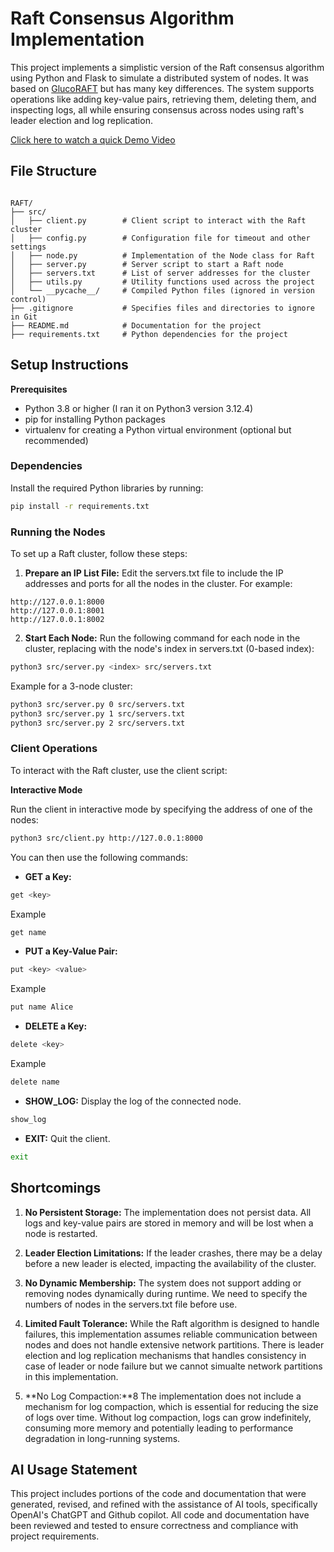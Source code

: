 # Raft Consensus Algorithm Implementation

This project implements a simplistic version of the Raft consensus algorithm using Python and Flask to simulate a distributed system of nodes. It was based on [GlucoRAFT](https://github.com/nicehoplite/GlucoRAFT) but has many key differences. The system supports operations like adding key-value pairs, retrieving them, deleting them, and inspecting logs, all while ensuring consensus across nodes using raft's leader election and log replication.

[Click here to watch a quick Demo Video](https://www.loom.com/share/1444d240d76e4f54b42139157ee5888f?sid=ce3c1cc0-9512-4b63-b2a3-c8798def9f97)

## File Structure

```plaintext

RAFT/
├── src/
│   ├── client.py        # Client script to interact with the Raft cluster
│   ├── config.py        # Configuration file for timeout and other settings
│   ├── node.py          # Implementation of the Node class for Raft
│   ├── server.py        # Server script to start a Raft node
│   ├── servers.txt      # List of server addresses for the cluster
│   ├── utils.py         # Utility functions used across the project
│   └── __pycache__/     # Compiled Python files (ignored in version control)
├── .gitignore           # Specifies files and directories to ignore in Git
├── README.md            # Documentation for the project
├── requirements.txt     # Python dependencies for the project

```

## Setup Instructions

**Prerequisites**

- Python 3.8 or higher (I ran it on Python3 version 3.12.4)
- pip for installing Python packages
- virtualenv for creating a Python virtual environment (optional but recommended)

### Dependencies

Install the required Python libraries by running:

```bash
pip install -r requirements.txt
```

### Running the Nodes

To set up a Raft cluster, follow these steps:

1. **Prepare an IP List File:** Edit the servers.txt file to include the IP addresses and ports for all the nodes in the cluster. For example:

```plaintext
http://127.0.0.1:8000
http://127.0.0.1:8001
http://127.0.0.1:8002
```

2. **Start Each Node:** Run the following command for each node in the cluster, replacing <index> with the node's index in servers.txt (0-based index):

```bash
python3 src/server.py <index> src/servers.txt
```

Example for a 3-node cluster:

```bash
python3 src/server.py 0 src/servers.txt
python3 src/server.py 1 src/servers.txt
python3 src/server.py 2 src/servers.txt
```

### Client Operations

To interact with the Raft cluster, use the client script:

**Interactive Mode**

Run the client in interactive mode by specifying the address of one of the nodes:

```bash
python3 src/client.py http://127.0.0.1:8000
```

You can then use the following commands:

- **GET a Key:**

```bash
get <key>
```

Example

```bash
get name
```

- **PUT a Key-Value Pair:**

```bash
put <key> <value>
```

Example

```bash
put name Alice
```

- **DELETE a Key:**

```bash
delete <key>
```

Example

```bash
delete name
```

- **SHOW_LOG:** Display the log of the connected node.

```bash
show_log
```

- **EXIT:** Quit the client.

```bash
exit
```

## Shortcomings

1. **No Persistent Storage:** The implementation does not persist data. All logs and key-value pairs are stored in memory and will be lost when a node is restarted.

2. **Leader Election Limitations:** If the leader crashes, there may be a delay before a new leader is elected, impacting the availability of the cluster.

3. **No Dynamic Membership:** The system does not support adding or removing nodes dynamically during runtime. We need to specify the numbers of nodes in the servers.txt file before use.

4. **Limited Fault Tolerance:** While the Raft algorithm is designed to handle failures, this implementation assumes reliable communication between nodes and does not handle extensive network partitions. There is leader election and log replication mechanisms that handles consistency in case of leader or node failure but we cannot simualte network partitions in this implementation.

5. **No Log Compaction:**8 The implementation does not include a mechanism for log compaction, which is essential for reducing the size of logs over time. Without log compaction, logs can grow indefinitely, consuming more memory and potentially leading to performance degradation in long-running systems.

## AI Usage Statement

This project includes portions of the code and documentation that were generated, revised, and refined with the assistance of AI tools, specifically OpenAI's ChatGPT and Github copilot. All code and documentation have been reviewed and tested to ensure correctness and compliance with project requirements.
